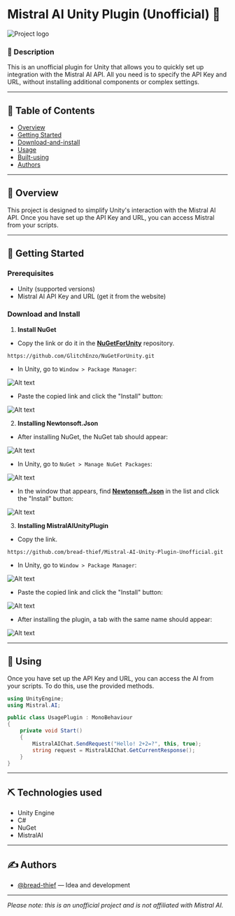 # Mistral AI Unity Plugin (Unofficial) 🌟

![Project logo](https://i.ibb.co/jPdH5KDD/Banner.png)

### 📰 Description
This is an unofficial plugin for Unity that allows you to quickly set up integration with the Mistral AI API. All you need is to specify the API Key and URL, without installing additional components or complex settings.

---

## 📝 Table of Contents
- [Overview](#overview)
- [Getting Started](#getting-started)
- [Download-and-install](#download-and-install)
- [Usage](#usage)
- [Built-using](#built-using)
- [Authors](#authors)

---

## 🧐 Overview <a name="overview"></a>
This project is designed to simplify Unity's interaction with the Mistral AI API. Once you have set up the API Key and URL, you can access Mistral from your scripts.

---

## 🏁 Getting Started <a name="getting-started"></a>

### Prerequisites
- Unity (supported versions)
- Mistral AI API Key and URL (get it from the website)

### Download and Install <a name="download-and-install"></a>
1. **Install NuGet**
- Copy the link or do it in the [**NuGetForUnity**](https://github.com/GlitchEnzo/NuGetForUnity) repository.
~~~
https://github.com/GlitchEnzo/NuGetForUnity.git
~~~
- In Unity, go to `Window > Package Manager`:

![Alt ​​text](https://i.ibb.co/F4Mdtz2j/1.png)

- Paste the copied link and click the "Install" button:

![Alt ​​text](https://i.ibb.co/SwyR7L0z/2.png)

2. **Installing Newtonsoft.Json**
- After installing NuGet, the NuGet tab should appear:

![Alt ​​text](https://i.ibb.co/TDh4Zppc/3.png)

- In Unity, go to `NuGet > Manage NuGet Packages`:

![Alt text](https://i.ibb.co/Xf0RRJHn/4.png)

- In the window that appears, find [**Newtonsoft.Json**](https://github.com/JamesNK/Newtonsoft.Json) in the list and click the "Install" button:

![Alt ​​text](https://i.ibb.co/yndPtkYG/5.png)

3. **Installing MistralAIUnityPlugin**
- Copy the link.
~~~
https://github.com/bread-thief/Mistral-AI-Unity-Plugin-Unofficial.git
~~~
- In Unity, go to `Window > Package Manager`:

![Alt ​​text](https://i.ibb.co/F4Mdtz2j/1.png)

- Paste the copied link and click the "Install" button:

![Alt ​​text](https://i.ibb.co/LdRFDzd0/6.png)

- After installing the plugin, a tab with the same name should appear:

![Alt ​​text](https://i.ibb.co/M0Mcrty/7.png)

---

## 🚀 Using <a name="usage"></a>
Once you have set up the API Key and URL, you can access the AI ​​from your scripts. To do this, use the provided methods.

```csharp
using UnityEngine;
using Mistral.AI;

public class UsagePlugin : MonoBehaviour
{ 
    private void Start() 
    { 
        MistralAIChat.SendRequest("Hello! 2+2=?", this, true); 
        string request = MistralAIChat.GetCurrentResponse(); 
    }
}
```
---

## ⛏️ Technologies used <a name="built-using"></a>
- Unity Engine
- C#
- NuGet
- MistralAI

---

## ✍️ Authors <a name="authors"></a>
- [@bread-thief](https://github.com/bread-thief) — Idea and development

---

*Please note: this is an unofficial project and is not affiliated with Mistral AI.*
